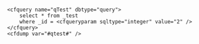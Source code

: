 ```<cfscript>_test = queryNew("_id,_need,_forWorld","integer,varchar,varchar", [[01,'plant', 'agri'],[02, 'save','water']])</cfscript>
```


```lucee+trycf
	<cfquery name="qTest" dbtype="query">
		select * from _test
		where _id = <cfqueryparam sqltype="integer" value="2" /> 
	</cfquery>
	<cfdump var="#qtest#" />
```